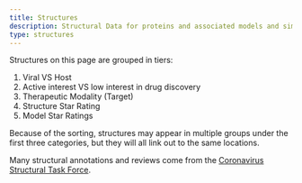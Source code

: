 ```yaml
---
title: Structures
description: Structural Data for proteins and associated models and simulations
type: structures
---
```


Structures on this page are grouped in tiers:

1. Viral VS Host
2. Active interest VS low interest in drug discovery
3. Therapeutic Modality (Target)
4. Structure Star Rating
5. Model Star Ratings

Because of the sorting, structures may appear in multiple groups under the first three categories,
but they will all link out to the same locations.

Many structural annotations and reviews come from the [Coronavirus Structural Task Force](https://insidecorona.net/).

